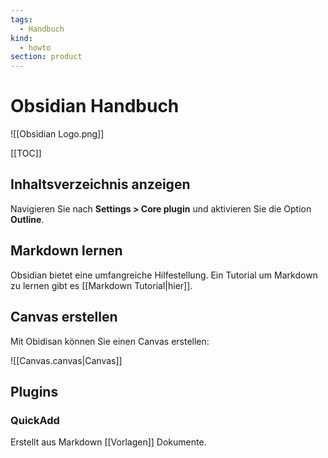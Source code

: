 ```yaml
---
tags:
  - Handbuch
kind:
  - howto
section: product
---
```


# Obsidian Handbuch

![[Obsidian Logo.png]]

[[TOC]]

## Inhaltsverzeichnis anzeigen

Navigieren Sie nach **Settings > Core plugin** und aktivieren Sie die Option **Outline**.

## Markdown lernen

Obsidian bietet eine umfangreiche Hilfestellung. Ein Tutorial um Markdown zu lernen gibt es [[Markdown Tutorial|hier]].

## Canvas erstellen

Mit Obidisan können Sie einen Canvas erstellen:

![[Canvas.canvas|Canvas]]

## Plugins

### QuickAdd

Erstellt aus Markdown [[Vorlagen]] Dokumente.
